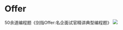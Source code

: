# Offer
50余道编程题《剑指Offer:名企面试官精讲典型编程题》
![](http://7xrn7f.com1.z0.glb.clouddn.com/16-6-16/71156829.jpg)
